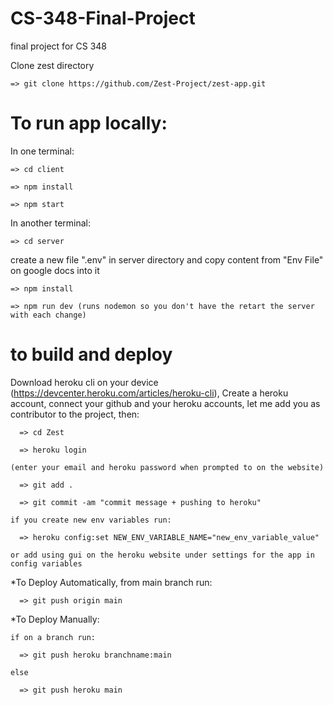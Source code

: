 # CS-348-Final-Project
final project for CS 348

  Clone zest directory
    
    => git clone https://github.com/Zest-Project/zest-app.git

# To run app locally: 
  
  In one terminal: 

    => cd client

    => npm install

    => npm start
    
  In another terminal:  

    => cd server
  
  create a new file ".env" in server directory and copy content from "Env File" on google docs into it
  
    => npm install

    => npm run dev (runs nodemon so you don't have the retart the server with each change)
  
  

# to build and deploy
  
  Download heroku cli on your device (https://devcenter.heroku.com/articles/heroku-cli),
  Create a heroku account, connect your github and your heroku accounts, let me add you as contributor to the project, then:  

      => cd Zest

      => heroku login 

    (enter your email and heroku password when prompted to on the website)

      => git add .

      => git commit -am "commit message + pushing to heroku"

    if you create new env variables run: 

      => heroku config:set NEW_ENV_VARIABLE_NAME="new_env_variable_value" 
      
    or add using gui on the heroku website under settings for the app in config variables
  
   *To Deploy Automatically, from main branch run: 
  
      => git push origin main

   *To Deploy Manually:

    if on a branch run: 

      => git push heroku branchname:main 

    else 

      => git push heroku main
  

